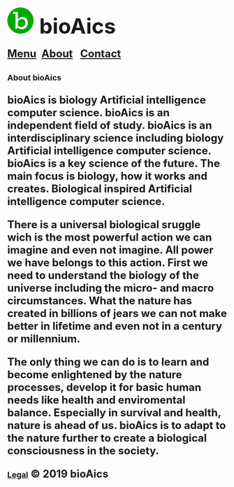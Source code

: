 # <a href="https://bioaics.github.io"><img width="60px" src="/bioAics.svg" /></a> &nbsp;<strong><font size="7">bioAics</font></strong>
<strong><font size="5"><a href="https://bioaics.github.io/menu">Menu</a></font></strong>&nbsp;&nbsp;&nbsp;<strong><font size="5"><a href="https://bioaics.github.io/about">About</a>&nbsp;&nbsp;&nbsp;<strong><font size="5"><a href="https://bioaics.github.io/contact">Contact</a></font></strong>
<p><strong><font size="4">About bioAics</font></strong></p>
<p>bioAics is biology Artificial intelligence computer science. bioAics is an independent field of study. bioAics is an interdisciplinary science including biology Artificial intelligence computer science. bioAics is a key science of the future. The main focus is biology, how it works and creates. Biological inspired Artificial intelligence computer science.</p>
<p>There is a universal biological sruggle wich is the most powerful action we can imagine and even not imagine. All power we have belongs to this action. First we need to understand the biology of the universe including the micro- and macro circumstances. What the nature has created in billions of jears we can not make better in lifetime and even not in a century or millennium.</p>
<p>The only thing we can do is to learn and become enlightened by the nature processes, develop it for basic human needs like health and enviromental balance. Especially in survival and health, nature is ahead of us. bioAics is to adapt to the nature further to create a biological consciousness in the society.</p>

<strong><font size="4"><a href="https://bioaics.github.io/legal">Legal</a></font></strong> © 2019 bioAics
